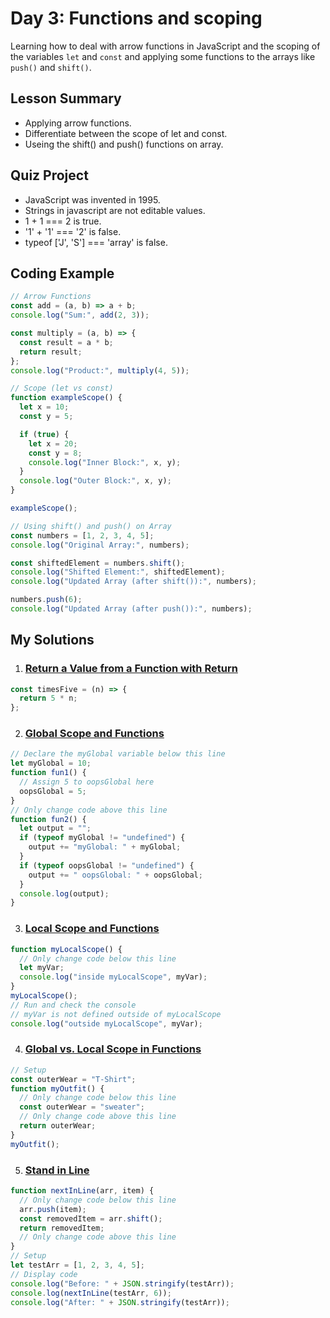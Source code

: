 # Day 3: Functions and scoping

Learning how to deal with arrow functions in JavaScript and the scoping of the variables `let` and `const` and applying some functions to the arrays like `push()` and `shift()`.

## Lesson Summary

- Applying arrow functions.
- Differentiate between the scope of let and const.
- Useing the shift() and push() functions on array.

## Quiz Project

- JavaScript was invented in 1995.
- Strings in javascript are not editable values.
- 1 + 1 === 2 is true.
- '1' + '1' === '2' is false.
- typeof ['J', 'S'] === 'array' is false.

## Coding Example

```javascript
// Arrow Functions
const add = (a, b) => a + b;
console.log("Sum:", add(2, 3));

const multiply = (a, b) => {
  const result = a * b;
  return result;
};
console.log("Product:", multiply(4, 5));

// Scope (let vs const)
function exampleScope() {
  let x = 10;
  const y = 5;

  if (true) {
    let x = 20;
    const y = 8;
    console.log("Inner Block:", x, y);
  }
  console.log("Outer Block:", x, y);
}

exampleScope();

// Using shift() and push() on Array
const numbers = [1, 2, 3, 4, 5];
console.log("Original Array:", numbers);

const shiftedElement = numbers.shift();
console.log("Shifted Element:", shiftedElement);
console.log("Updated Array (after shift()):", numbers);

numbers.push(6);
console.log("Updated Array (after push()):", numbers);
```

## My Solutions

1. ### [Return a Value from a Function with Return](https://www.freecodecamp.org/learn/javascript-algorithms-and-data-structures/basic-javascript/return-a-value-from-a-function-with-return)

```javascript
const timesFive = (n) => {
  return 5 * n;
};
```

2. ### [Global Scope and Functions](https://www.freecodecamp.org/learn/javascript-algorithms-and-data-structures/basic-javascript/global-scope-and-functions)

```javascript
// Declare the myGlobal variable below this line
let myGlobal = 10;
function fun1() {
  // Assign 5 to oopsGlobal here
  oopsGlobal = 5;
}
// Only change code above this line
function fun2() {
  let output = "";
  if (typeof myGlobal != "undefined") {
    output += "myGlobal: " + myGlobal;
  }
  if (typeof oopsGlobal != "undefined") {
    output += " oopsGlobal: " + oopsGlobal;
  }
  console.log(output);
}
```

3. ### [Local Scope and Functions](https://www.freecodecamp.org/learn/javascript-algorithms-and-data-structures/basic-javascript/local-scope-and-functions)

```javascript
function myLocalScope() {
  // Only change code below this line
  let myVar;
  console.log("inside myLocalScope", myVar);
}
myLocalScope();
// Run and check the console
// myVar is not defined outside of myLocalScope
console.log("outside myLocalScope", myVar);
```

4. ### [Global vs. Local Scope in Functions](https://www.freecodecamp.org/learn/javascript-algorithms-and-data-structures/basic-javascript/global-vs--local-scope-in-functions)

```javascript
// Setup
const outerWear = "T-Shirt";
function myOutfit() {
  // Only change code below this line
  const outerWear = "sweater";
  // Only change code above this line
  return outerWear;
}
myOutfit();
```

5. ### [Stand in Line](https://www.freecodecamp.org/learn/javascript-algorithms-and-data-structures/basic-javascript/stand-in-line)

```javascript
function nextInLine(arr, item) {
  // Only change code below this line
  arr.push(item);
  const removedItem = arr.shift();
  return removedItem;
  // Only change code above this line
}
// Setup
let testArr = [1, 2, 3, 4, 5];
// Display code
console.log("Before: " + JSON.stringify(testArr));
console.log(nextInLine(testArr, 6));
console.log("After: " + JSON.stringify(testArr));
```
